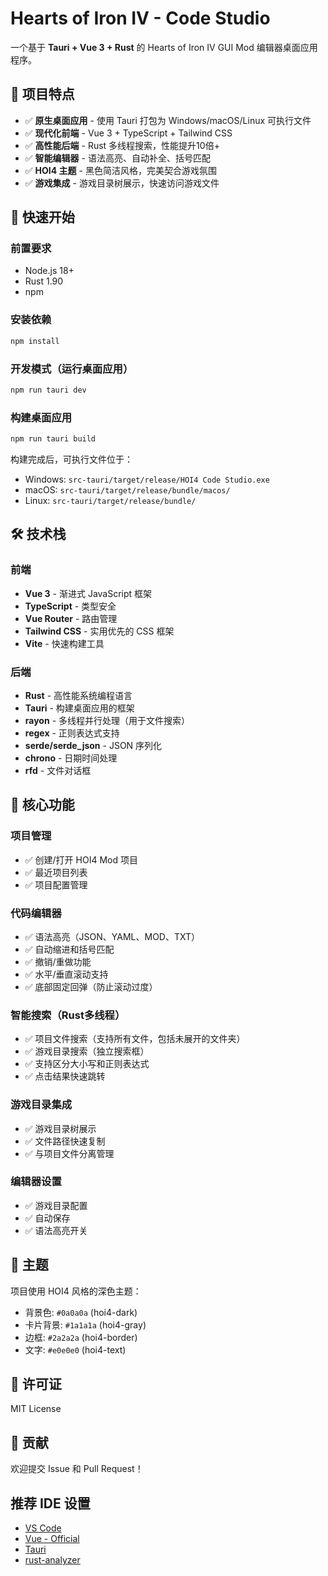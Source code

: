 # Hearts of Iron IV - Code Studio

一个基于 **Tauri + Vue 3 + Rust** 的 Hearts of Iron IV GUI Mod 编辑器桌面应用程序。

## 🎯 项目特点

- ✅ **原生桌面应用** - 使用 Tauri 打包为 Windows/macOS/Linux 可执行文件
- ✅ **现代化前端** - Vue 3 + TypeScript + Tailwind CSS
- ✅ **高性能后端** - Rust 多线程搜索，性能提升10倍+
- ✅ **智能编辑器** - 语法高亮、自动补全、括号匹配
- ✅ **HOI4 主题** - 黑色简洁风格，完美契合游戏氛围
- ✅ **游戏集成** - 游戏目录树展示，快速访问游戏文件

## 🚀 快速开始

### 前置要求

- Node.js 18+
- Rust 1.90
- npm

### 安装依赖

```bash
npm install
```

### 开发模式（运行桌面应用）

```bash
npm run tauri dev
```
### 构建桌面应用

```bash
npm run tauri build
```

构建完成后，可执行文件位于：
- Windows: `src-tauri/target/release/HOI4 Code Studio.exe`
- macOS: `src-tauri/target/release/bundle/macos/`
- Linux: `src-tauri/target/release/bundle/`


## 🛠️ 技术栈

### 前端
- **Vue 3** - 渐进式 JavaScript 框架
- **TypeScript** - 类型安全
- **Vue Router** - 路由管理
- **Tailwind CSS** - 实用优先的 CSS 框架
- **Vite** - 快速构建工具

### 后端
- **Rust** - 高性能系统编程语言
- **Tauri** - 构建桌面应用的框架
- **rayon** - 多线程并行处理（用于文件搜索）
- **regex** - 正则表达式支持
- **serde/serde_json** - JSON 序列化
- **chrono** - 日期时间处理
- **rfd** - 文件对话框

## 📝 核心功能

### 项目管理
- ✅ 创建/打开 HOI4 Mod 项目
- ✅ 最近项目列表
- ✅ 项目配置管理

### 代码编辑器
- ✅ 语法高亮（JSON、YAML、MOD、TXT）
- ✅ 自动缩进和括号匹配
- ✅ 撤销/重做功能
- ✅ 水平/垂直滚动支持
- ✅ 底部固定回弹（防止滚动过度）

### 智能搜索（Rust多线程）
- ✅ 项目文件搜索（支持所有文件，包括未展开的文件夹）
- ✅ 游戏目录搜索（独立搜索框）
- ✅ 支持区分大小写和正则表达式
- ✅ 点击结果快速跳转

### 游戏目录集成
- ✅ 游戏目录树展示
- ✅ 文件路径快速复制
- ✅ 与项目文件分离管理

### 编辑器设置
- ✅ 游戏目录配置
- ✅ 自动保存
- ✅ 语法高亮开关

## 🎨 主题

项目使用 HOI4 风格的深色主题：
- 背景色: `#0a0a0a` (hoi4-dark)
- 卡片背景: `#1a1a1a` (hoi4-gray)
- 边框: `#2a2a2a` (hoi4-border)
- 文字: `#e0e0e0` (hoi4-text)

## 📄 许可证

MIT License

## 🤝 贡献

欢迎提交 Issue 和 Pull Request！

## 推荐 IDE 设置

- [VS Code](https://code.visualstudio.com/)
- [Vue - Official](https://marketplace.visualstudio.com/items?itemName=Vue.volar)
- [Tauri](https://marketplace.visualstudio.com/items?itemName=tauri-apps.tauri-vscode)
- [rust-analyzer](https://marketplace.visualstudio.com/items?itemName=rust-lang.rust-analyzer)
